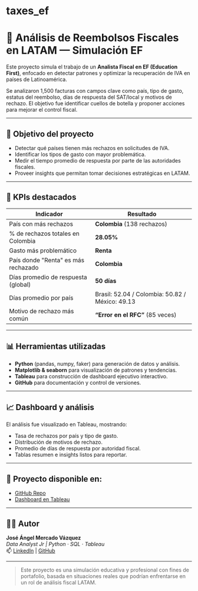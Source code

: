 # taxes_ef
# 🧾 Análisis de Reembolsos Fiscales en LATAM — Simulación EF

Este proyecto simula el trabajo de un **Analista Fiscal en EF (Education First)**, enfocado en detectar patrones y optimizar la recuperación de IVA en países de Latinoamérica.

Se analizaron 1,500 facturas con campos clave como país, tipo de gasto, estatus del reembolso, días de respuesta del SAT/local y motivos de rechazo. El objetivo fue identificar cuellos de botella y proponer acciones para mejorar el control fiscal.

---

## 🎯 Objetivo del proyecto

- Detectar qué países tienen más rechazos en solicitudes de IVA.
- Identificar los tipos de gasto con mayor problemática.
- Medir el tiempo promedio de respuesta por parte de las autoridades fiscales.
- Proveer insights que permitan tomar decisiones estratégicas en LATAM.

---

## 🧠 KPIs destacados

| Indicador                                 | Resultado                          |
|-------------------------------------------|------------------------------------|
| País con más rechazos                     | **Colombia** (138 rechazos)        |
| % de rechazos totales en Colombia         | **28.05%**                          |
| Gasto más problemático                    | **Renta**                           |
| País donde "Renta" es más rechazado       | **Colombia**                        |
| Días promedio de respuesta (global)       | **50 días**                         |
| Días promedio por país                    | Brasil: 52.04 / Colombia: 50.82 / México: 49.13 |
| Motivo de rechazo más común               | **“Error en el RFC”** (85 veces)   |

---

## 📊 Herramientas utilizadas

- **Python** (pandas, numpy, faker) para generación de datos y análisis.
- **Matplotlib & seaborn** para visualización de patrones y tendencias.
- **Tableau** para construcción de dashboard ejecutivo interactivo.
- **GitHub** para documentación y control de versiones.

---

## 📈 Dashboard y análisis

El análisis fue visualizado en Tableau, mostrando:
- Tasa de rechazos por país y tipo de gasto.
- Distribución de motivos de rechazo.
- Promedio de días de respuesta por autoridad fiscal.
- Tablas resumen e insights listos para reportar.

---

## 🔗 Proyecto disponible en:

- [GitHub Repo](https://github.com/Angelitomixmatalosjaja)
- [Dashboard en Tableau](https://public.tableau.com/app/profile/jose.angel.mercado.vazquez/viz/AnalisisdeReembolsoFiscalesenLATAM/Dashboard1?publish=yes)

---

## 👨‍💻 Autor

**José Ángel Mercado Vázquez**  
*Data Analyst Jr | Python · SQL · Tableau*  
📫 [LinkedIn](https://www.linkedin.com/in/jose-angel-mercado-vazquez) | [GitHub](https://github.com/Angelitomixmatalosjaja)

---

> Este proyecto es una simulación educativa y profesional con fines de portafolio, basada en situaciones reales que podrían enfrentarse en un rol de análisis fiscal LATAM.
